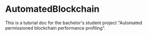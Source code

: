 # AutomatedBlockchain
This is a tutorial doc for the bachelor's student project "Automated permissioned blockchain performance profiling".
